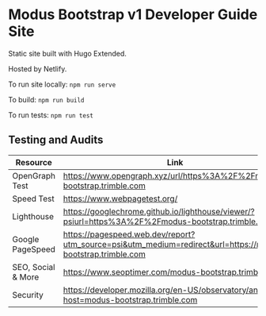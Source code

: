 # Modus Bootstrap v1 Developer Guide Site

Static site built with Hugo Extended.

Hosted by Netlify.

To run site locally: `npm run serve`

To build: `npm run build`

To run tests: `npm run test`

## Testing and Audits

| Resource           | Link                                                                                                        |
| ------------------ | ----------------------------------------------------------------------------------------------------------- |
| OpenGraph Test     | https://www.opengraph.xyz/url/https%3A%2F%2Fmodus-bootstrap.trimble.com                                     |
| Speed Test         | https://www.webpagetest.org/                                                                                |
| Lighthouse         | https://googlechrome.github.io/lighthouse/viewer/?psiurl=https%3A%2F%2Fmodus-bootstrap.trimble.com          |
| Google PageSpeed   | https://pagespeed.web.dev/report?utm_source=psi&utm_medium=redirect&url=https://modus-bootstrap.trimble.com |
| SEO, Social & More | https://www.seoptimer.com/modus-bootstrap.trimble.com                                                       |
| Security           | https://developer.mozilla.org/en-US/observatory/analyze?host=modus-bootstrap.trimble.com                    |

